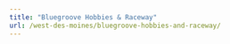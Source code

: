 ```yaml
---
title: "Bluegroove Hobbies & Raceway"
url: /west-des-moines/bluegroove-hobbies-and-raceway/
---
```

